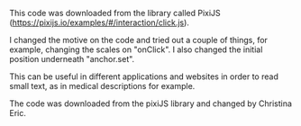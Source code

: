 This code was downloaded from the library called PixiJS (https://pixijs.io/examples/#/interaction/click.js). 

I changed the motive on the code and tried out a couple of things, for example, changing the scales on "onClick". I also changed the initial position underneath "anchor.set". 

This can be useful in different applications and websites in order to read small text, as in medical descriptions for example.

The code was downloaded from the pixiJS library and changed by Christina Eric. 

